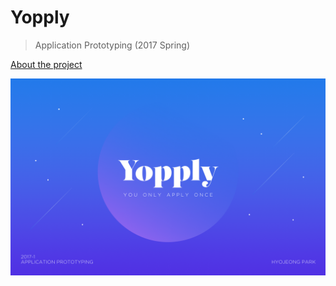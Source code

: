 # Yopply

> Application Prototyping (2017 Spring)

[About the project](http://haleypark.design/yopply/)

![alt text](Slide1.png)
